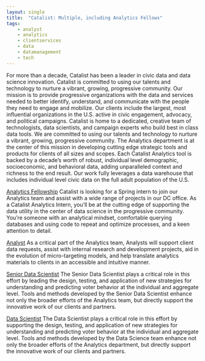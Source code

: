 ```yaml
---
layout: single
title:  "Catalist: Multiple, including Analytics Fellows"
tags: 
    - analyst
    - analytics
    - clientservices
    - data
    - datamanagement
    - tech
---
```


For more than a decade, Catalist has been a leader in civic data and data science innovation. Catalist is committed to using our talents and technology to nurture a vibrant, growing, progressive community. Our mission is to provide progressive organizations with the data and services needed to better identify, understand, and communicate with the people they need to engage and mobilize. Our clients include the largest, most influential organizations in the U.S. active in civic engagement, advocacy, and political campaigns.
Catalist is home to a dedicated, creative team of technologists, data scientists, and campaign experts who build best in class data tools. We are committed to using our talents and technology to nurture a vibrant, growing, progressive community. 
The Analytics department is at the center of this mission in developing cutting edge strategic tools and products for clients of all sizes and scopes. Each Catalist Analytics tool is backed by a decade’s worth of robust, individual level demographic, socioeconomic, and behavioral data, adding unparalleled context and richness to the end result. Our work fully leverages a data warehouse that includes individual level civic data on the full adult population of the U.S.

[Analytics Fellowship](https://catalist.us/about/careers/analytics-fellow/)
Catalist is looking for a Spring intern to join our Analytics team and assist with a wide range of projects in our DC office. As a Catalist Analytics Intern, you’ll be at the cutting edge of supporting the data utility in the center of data science in the progressive community. You’re someone with an analytical mindset, comfortable querying databases and using code to repeat and optimize processes, and a keen attention to detail.

[Analyst](https://www.catalist.us/about/careers/analyst/)
As a critical part of the Analytics team, Analysts will support client data requests, assist with internal research and development projects, aid in the evolution of micro-targeting models, and help translate analytics materials to clients in an accessible and intuitive manner.

[Senior Data Scientist](https://catalist.us/about/careers/senior-data-scientist/)
The Senior Data Scientist plays a critical role in this effort by leading the design, testing, and application of new strategies for understanding and predicting voter behavior at the individual and aggregate level. Tools and methods developed by the Senior Data Scientist enhance not only the broader efforts of the Analytics team, but directly support the innovative work of our clients and partners.  

[Data Scientist](https://catalist.us/about/careers/data-scientist/)
The Data Scientist plays a critical role in this effort by supporting the design, testing, and application of new strategies for understanding and predicting voter behavior at the individual and aggregate level. Tools and methods developed by the Data Science team enhance not only the broader efforts of the Analytics department, but directly support the innovative work of our clients and partners.
